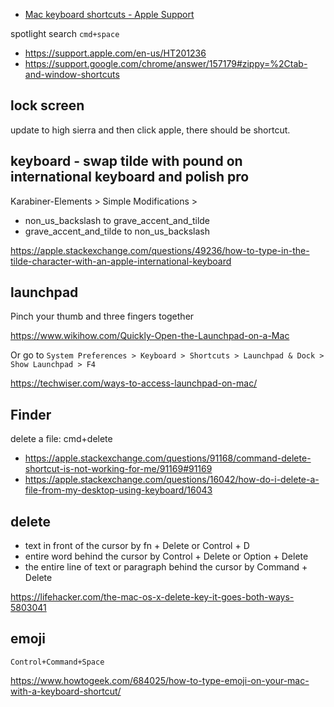 - [Mac keyboard shortcuts - Apple Support](https://support.apple.com/en-us/HT201236)

spotlight search `cmd+space`

- https://support.apple.com/en-us/HT201236
- https://support.google.com/chrome/answer/157179#zippy=%2Ctab-and-window-shortcuts

## lock screen

update to high sierra and then click apple, there should be shortcut.

## keyboard - swap tilde with pound on international keyboard and polish pro

Karabiner-Elements > Simple Modifications >

- non_us_backslash to grave_accent_and_tilde
- grave_accent_and_tilde to non_us_backslash

https://apple.stackexchange.com/questions/49236/how-to-type-in-the-tilde-character-with-an-apple-international-keyboard

## launchpad

Pinch your thumb and three fingers together

https://www.wikihow.com/Quickly-Open-the-Launchpad-on-a-Mac

Or go to `System Preferences > Keyboard > Shortcuts > Launchpad & Dock > Show Launchpad > F4`

https://techwiser.com/ways-to-access-launchpad-on-mac/

## Finder

delete a file: cmd+delete

- https://apple.stackexchange.com/questions/91168/command-delete-shortcut-is-not-working-for-me/91169#91169
- https://apple.stackexchange.com/questions/16042/how-do-i-delete-a-file-from-my-desktop-using-keyboard/16043

## delete

- text in front of the cursor by fn + Delete or Control + D
- entire word behind the cursor by Control + Delete or Option + Delete
- the entire line of text or paragraph behind the cursor by Command + Delete

https://lifehacker.com/the-mac-os-x-delete-key-it-goes-both-ways-5803041

## emoji

`Control+Command+Space`

https://www.howtogeek.com/684025/how-to-type-emoji-on-your-mac-with-a-keyboard-shortcut/
